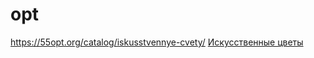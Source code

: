 # opt


https://55opt.org/catalog/iskusstvennye-cvety/ 
<a href="https://55opt.org/catalog/iskusstvennye-cvety/">Искусственные цветы</a>
